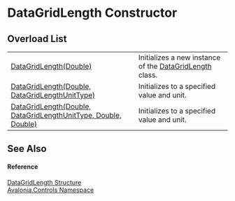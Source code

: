 # DataGridLength Constructor


## Overload List
<table>
<tr>
<td><a href="M_Avalonia_Controls_DataGridLength__ctor_2">DataGridLength(Double)</a></td>
<td>Initializes a new instance of the <a href="T_Avalonia_Controls_DataGridLength">DataGridLength</a> class.</td>
</tr>
<tr>
<td><a href="M_Avalonia_Controls_DataGridLength__ctor_1">DataGridLength(Double, DataGridLengthUnitType)</a></td>
<td>Initializes to a specified value and unit.</td>
</tr>
<tr>
<td><a href="M_Avalonia_Controls_DataGridLength__ctor">DataGridLength(Double, DataGridLengthUnitType, Double, Double)</a></td>
<td>Initializes to a specified value and unit.</td>
</tr>
</table>

## See Also


#### Reference
<a href="T_Avalonia_Controls_DataGridLength">DataGridLength Structure</a>  
<a href="N_Avalonia_Controls">Avalonia.Controls Namespace</a>  

